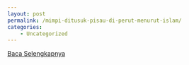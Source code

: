 ```yaml
---
layout: post
permalink: /mimpi-ditusuk-pisau-di-perut-menurut-islam/
categories:
    - Uncategorized
---
```


[Baca Selengkapnya](/08)